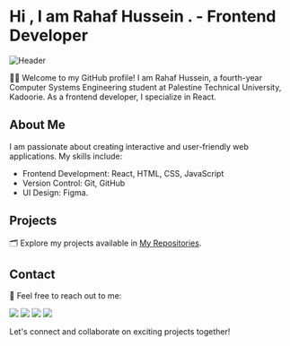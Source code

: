 # Hi , I am Rahaf Hussein . - Frontend Developer

![Header](https://i.pinimg.com/originals/2a/53/65/2a53651a35816f499270d8275fd5318f.gif)

👩‍💻 Welcome to my GitHub profile! I am Rahaf Hussein, a fourth-year Computer Systems Engineering student at Palestine Technical University, Kadoorie. As a frontend developer, I specialize in React.

## About Me

I am passionate about creating interactive and user-friendly web applications. My skills include:

- Frontend Development: React, HTML, CSS, JavaScript
- Version Control: Git, GitHub
- UI Design: Figma.

## Projects

🗂️ Explore my projects available in [My Repositories](https://github.com/YourGitHubUsername?tab=repositories).

## Contact

📧 Feel free to reach out to me:

[<img src="https://img.icons8.com/color/48/000000/linkedin.png"/>](https://www.linkedin.com/in/your-linkedin-profile) [<img src="https://img.icons8.com/color/48/000000/gmail.png"/>](mailto:your.email@example.com) [<img src="https://img.icons8.com/color/48/000000/facebook.png"/>](https://www.facebook.com/your.facebook.profile) [<img src="https://img.icons8.com/color/48/000000/instagram.png"/>](https://www.instagram.com/your.instagram.profile)


Let's connect and collaborate on exciting projects together!
